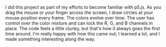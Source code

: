 I did this project as part of my efforts to become familiar with p5.js. As you drag the mouse or your finger across the screen, I draw circles at your mouse position every frame. The colors evolve over time. The user has control over the color mixture and can lock the R, G, and B channels in place. The code feels a little clunky, but that's how it always goes the first time around. I'm really happy with how this came out; I learned a lot, and I made something interesting along the way.

